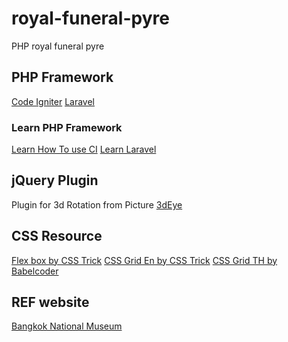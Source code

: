 # royal-funeral-pyre
PHP royal funeral pyre

## PHP Framework
[Code Igniter](https://www.codeigniter.com/)
[Laravel](https://laravel.com/)

### Learn PHP Framework
[Learn How To use CI](https://www.tutorialspoint.com/codeigniter/)
[Learn Laravel](https://www.tutorialspoint.com/laravel/)

## jQuery Plugin
Plugin for 3d Rotation from Picture
[3dEye](https://github.com/VoidCanvas/3dEye)

## CSS Resource
[Flex box by CSS Trick](https://css-tricks.com/snippets/css/a-guide-to-flexbox/)
[CSS Grid En by CSS Trick](https://css-tricks.com/snippets/css/complete-guide-grid/)
[CSS Grid TH by Babelcoder](https://www.babelcoder.com/blog/posts/css-grid-layout)

## REF website
[Bangkok National Museum](http://www.virtualmuseum.finearts.go.th/bangkoknationalmuseums/index.php/th/)